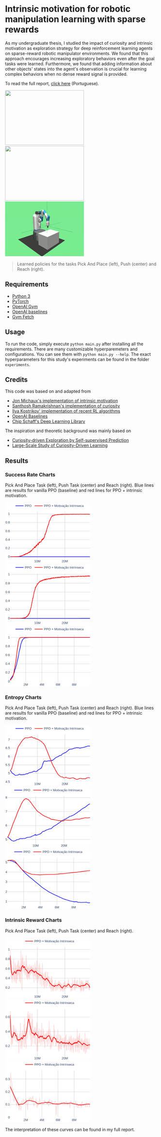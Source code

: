 # Intrinsic motivation for robotic manipulation learning with sparse rewards

As my undergraduate thesis, I studied the impact of curiosity and intrinsic motivation as exploration strategy for deep reinforcement learning agents on sparse-reward robotic manipulator environments. We found that this approach encourages increasing exploratory behaviors even after the goal tasks were learned. Furthermore, we found that adding information about other objects' states into the agent's observation is crucial for learning complex behaviors when no dense reward signal is provided. 

To read the full report, [click here](https://github.com/bryanlincoln/undergraduate-thesis/blob/master/Text%20-%20Intrinsic%20motivation%20for%20robotic%20manipulation%20learning%20with%20sparse%20rewards.pdf) (Portuguese).

<img src="https://github.com/bryanlincoln/undergraduate-thesis/blob/master/fig/preview/pick.gif" width="260" height="180"> <img src="https://github.com/bryanlincoln/undergraduate-thesis/blob/master/fig/preview/push.gif" width="260" height="180"> <img src="https://github.com/bryanlincoln/undergraduate-thesis/blob/master/fig/preview/reach.gif" width="260" height="180">

> Learned policies for the tasks Pick And Place (left), Push (center) and Reach (right).

## Requirements

-   [Python 3](https://docs.python.org/)
-   [PyTorch](http://pytorch.org/)
-   [OpenAI Gym](https://github.com/openai/gym)
-   [OpenAI baselines](https://github.com/openai/baselines)
-   [Gym Fetch](https://github.com/jmichaux/gym-fetch)

## Usage

To run the code, simply execute `python main.py` after installing all the requirements. There are many customizable hyperparemeters and configurations. You can see them with `python main.py --help`. The exact hyperparameters for this study's experiments can be found in the folder `experiments`.

## Credits

This code was based on and adapted from

-   [Jon Michaux's implementation of intrinsic motivation](https://github.com/jmichaux/intrinsic-motivation)
-   [Santhosh Ramakrishnan's implementation of curiosity](https://github.com/srama2512/curiosity-driven-exploration)
-   [Ilya Kostrikov' implementation of recent RL algorithms](https://github.com/ikostrikov/pytorch-a2c-ppo-acktr-gail)
-   [OpenAI Baselines](https://github.com/openai/baselines)
-   [Chip Schaff's Deep Learning Library](https://github.com/cbschaff/pytorch-dl)

The inspiration and theoretic background was mainly based on

- [Curiosity-driven Exploration by Self-supervised Prediction](https://pathak22.github.io/noreward-rl/)
- [Large-Scale Study of Curiosity-Driven Learning](https://pathak22.github.io/large-scale-curiosity/)

## Results

### Success Rate Charts

Pick And Place Task (left), Push Task (center) and Reach (right). Blue lines are results for vanilla PPO (baseline) and red lines for PPO + intrinsic motivation.

<img src="https://github.com/bryanlincoln/undergraduate-thesis/blob/master/fig/preview/pick.png" width="280" height="200"> <img src="https://github.com/bryanlincoln/undergraduate-thesis/blob/master/fig/preview/push.png" width="280" height="200"> <img src="https://github.com/bryanlincoln/undergraduate-thesis/blob/master/fig/preview/reach.png" width="280" height="200">

### Entropy Charts

Pick And Place Task (left), Push Task (center) and Reach (right). Blue lines are results for vanilla PPO (baseline) and red lines for PPO + intrinsic motivation.

<img src="https://github.com/bryanlincoln/undergraduate-thesis/blob/master/fig/preview/pick_ent.png" width="280" height="200"> <img src="https://github.com/bryanlincoln/undergraduate-thesis/blob/master/fig/preview/push_ent.png" width="280" height="200"> <img src="https://github.com/bryanlincoln/undergraduate-thesis/blob/master/fig/preview/reach_ent.png" width="280" height="200">

### Intrinsic Reward Charts

Pick And Place Task (left), Push Task (center) and Reach (right).

<img src="https://github.com/bryanlincoln/undergraduate-thesis/blob/master/fig/preview/pick_int.png" width="280" height="200"> <img src="https://github.com/bryanlincoln/undergraduate-thesis/blob/master/fig/preview/push_int.png" width="280" height="200"> <img src="https://github.com/bryanlincoln/undergraduate-thesis/blob/master/fig/preview/reach_int.png" width="280" height="200">

The interpretation of these curves can be found in my full report.
